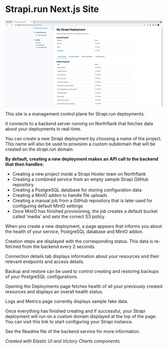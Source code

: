 <h1>
Strapi.run Next.js Site 
</h1>

<img alt="Preview" align="center" src="/preview.png"  />

This site is a management control plane for Strapi.run deployments. 

It connects to a backend server running on Northflank that fetches data about your deployments in real-time. 

You can create a new Strapi deployment by choosing a name of the project. This name will also be used to provision a custom subdomain that will be created on the strapi.run domain. 

**By default, creating a new deployment makes an API call to the backend that then handles:**

- Creating a new project inside a Strapi Hoster team on Northflank
- Creating a combined service from an empty sample Strapi GitHub repository
- Creating a PostgreSQL database for storing configuration data
- Creating a MinIO addon to handle file uploads
- Creating a manual job from a GitHub repository that is later used for configuring default MinIO settings
- Once MinIO has finished provisioning, the job creates a default bucket called 'media' and sets the correct S3 policy

When you create a new deployment, a page appears that informs you about the health of your service, PostgreSQL database and MinIO addon. 

Creation steps are displayed with the corresponding status. This data is re-fetched from the backend every 2 seconds. 

Connection details tab displays information about your resources and their relevant endpoints and access details.

Backup and restore can be used to control creating and restoring backups of your PostgreSQL configurations. 

Opening the Deployments page fetches health of all your previously created resources and displays an overall health status.

Logs and Metrics page currently displays sample fake data. 

Once everything has finished creating and if successful, your Strapi deployment will run on a custom domain displayed at the top of the page. You can visit this link to start configuring your Strapi instance.

See the Readme file of the backend service for more information.

*Created with Elastic UI and Victory Charts components.*
